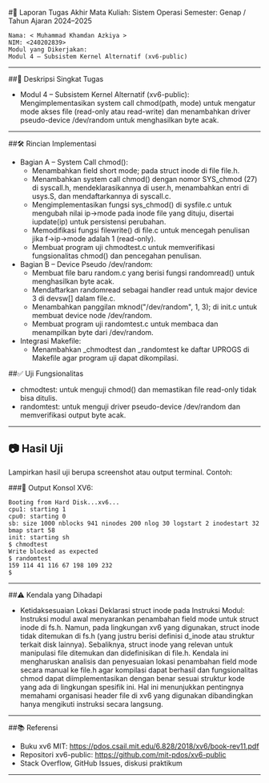 #📝 Laporan Tugas Akhir
Mata Kuliah: Sistem Operasi
Semester: Genap / Tahun Ajaran 2024–2025
```
Nama: < Muhammad Khamdan Azkiya >
NIM: <240202839>
Modul yang Dikerjakan:
Modul 4 – Subsistem Kernel Alternatif (xv6-public)
```
---

##📌 Deskripsi Singkat Tugas
 * Modul 4 – Subsistem Kernel Alternatif (xv6-public):
   Mengimplementasikan system call chmod(path, mode) untuk mengatur mode akses file (read-only atau read-write) dan menambahkan driver pseudo-device /dev/random untuk menghasilkan byte acak.
---

##🛠️ Rincian Implementasi
 * Bagian A – System Call chmod():
   * Menambahkan field short mode; pada struct inode di file file.h.
   * Menambahkan system call chmod() dengan nomor SYS_chmod (27) di syscall.h, mendeklarasikannya di user.h, menambahkan entri di usys.S, dan mendaftarkannya di syscall.c.
   * Mengimplementasikan fungsi sys_chmod() di sysfile.c untuk mengubah nilai ip->mode pada inode file yang dituju, disertai iupdate(ip) untuk persistensi perubahan.
   * Memodifikasi fungsi filewrite() di file.c untuk mencegah penulisan jika f->ip->mode adalah 1 (read-only).
   * Membuat program uji chmodtest.c untuk memverifikasi fungsionalitas chmod() dan pencegahan penulisan.
 * Bagian B – Device Pseudo /dev/random:
   * Membuat file baru random.c yang berisi fungsi randomread() untuk menghasilkan byte acak.
   * Mendaftarkan randomread sebagai handler read untuk major device 3 di devsw[] dalam file.c.
   * Menambahkan panggilan mknod("/dev/random", 1, 3); di init.c untuk membuat device node /dev/random.
   * Membuat program uji randomtest.c untuk membaca dan menampilkan byte dari /dev/random.
 * Integrasi Makefile:
   * Menambahkan _chmodtest dan _randomtest ke daftar UPROGS di Makefile agar program uji dapat dikompilasi.

##✅ Uji Fungsionalitas
 * chmodtest: untuk menguji chmod() dan memastikan file read-only tidak bisa ditulis.
 * randomtest: untuk menguji driver pseudo-device /dev/random dan memverifikasi output byte acak.
---

## 📷 Hasil Uji

Lampirkan hasil uji berupa screenshot atau output terminal. Contoh:

###📍 Output Konsol XV6:

```
Booting from Hard Disk...xv6...
cpu1: starting 1
cpu0: starting 0
sb: size 1000 nblocks 941 ninodes 200 nlog 30 logstart 2 inodestart 32 bmap start 58
init: starting sh
$ chmodtest
Write blocked as expected
$ randomtest
159 114 41 116 67 198 109 232
$
```
---

##⚠️ Kendala yang Dihadapi
 * Ketidaksesuaian Lokasi Deklarasi struct inode pada Instruksi Modul:
   Instruksi modul awal menyarankan penambahan field mode untuk struct inode di fs.h. Namun, pada lingkungan xv6 yang digunakan, struct inode tidak ditemukan di fs.h (yang justru berisi definisi d_inode atau struktur terkait disk lainnya). Sebaliknya, struct inode yang relevan untuk manipulasi file ditemukan dan didefinisikan di file.h. Kendala ini mengharuskan analisis dan penyesuaian lokasi penambahan field mode secara manual ke file.h agar kompilasi dapat berhasil dan fungsionalitas chmod dapat diimplementasikan dengan benar sesuai struktur kode yang ada di lingkungan spesifik ini. Hal ini menunjukkan pentingnya memahami organisasi header file di xv6 yang digunakan dibandingkan hanya mengikuti instruksi secara langsung.
   
---

##📚 Referensi
 * Buku xv6 MIT: https://pdos.csail.mit.edu/6.828/2018/xv6/book-rev11.pdf
 * Repositori xv6-public: https://github.com/mit-pdos/xv6-public
 * Stack Overflow, GitHub Issues, diskusi praktikum 
---
